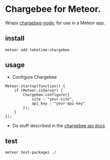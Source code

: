 Chargebee for Meteor.
======

Wraps [chargebee-node](https://github.com/chargebee/chargebee-node), for use in a Meteor app.

## install
`meteor add taketime:chargebee`

## usage
* Configure Chargebee
```
Meteor.startup(function() {
    if (Meteor.isServer) {
        Chargebee.configure({
            site : "your-site",
            api_key : "your-api-key"
        });
    }
});
```

* Do stuff described in the [chargebee api docs](https://apidocs.chargebee.com/docs/api?lang=node#client_library)

## test
`meteor test-packages ./`
